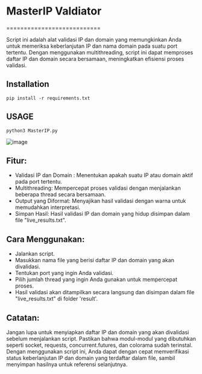 # MasterIP Valdiator
===========================

Script ini adalah alat validasi IP dan domain yang memungkinkan Anda untuk memeriksa keberlanjutan IP dan nama domain pada suatu port tertentu. Dengan menggunakan multithreading, script ini dapat memproses daftar IP dan domain secara bersamaan, meningkatkan efisiensi proses validasi.

## Installation
```
pip install -r requirements.txt
 ```
## USAGE
 ```
python3 MasterIP.py
 ```

 ![image](https://github.com/Mrv3n0m666/MasterIP/assets/157101186/5c85800d-1014-4aa9-8868-401b99a110c1)

 ## Fitur:
- Validasi IP dan Domain : Menentukan apakah suatu IP atau domain aktif pada port tertentu.
- Multithreading: Mempercepat proses validasi dengan menjalankan beberapa thread secara bersamaan.
- Output yang Diformat: Menyajikan hasil validasi dengan warna untuk memudahkan interpretasi.
- Simpan Hasil: Hasil validasi IP dan domain yang hidup disimpan dalam file "live_results.txt".

## Cara Menggunakan:

- Jalankan script.
- Masukkan nama file yang berisi daftar IP dan domain yang akan divalidasi.
- Tentukan port yang ingin Anda validasi.
- Pilih jumlah thread yang ingin Anda gunakan untuk mempercepat proses.
- Hasil validasi akan ditampilkan secara langsung dan disimpan dalam file "live_results.txt" di folder 'result'.

## Catatan:

Jangan lupa untuk menyiapkan daftar IP dan domain yang akan divalidasi sebelum menjalankan script.
Pastikan bahwa modul-modul yang dibutuhkan seperti socket, requests, concurrent.futures, dan colorama sudah terinstal.
Dengan menggunakan script ini, Anda dapat dengan cepat memverifikasi status keberlanjutan IP dan domain yang terdaftar dalam file, sambil menyimpan hasilnya untuk referensi selanjutnya.
